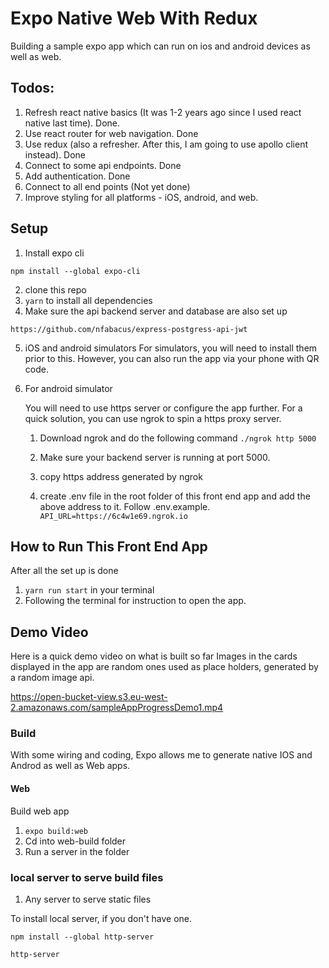 # Expo Native Web With Redux
Building a sample expo app which can run on ios and android devices as well as web.

## Todos:
1. Refresh react native basics (It was 1-2 years ago since I used react native last time).  Done.
2. Use react router for web navigation.  Done
3. Use redux (also a refresher. After this, I am going to use apollo client instead). Done
4. Connect to some api endpoints.  Done 
5. Add authentication.  Done
6. Connect to all end points (Not yet done)
7. Improve styling for all platforms - iOS, android, and web.

## Setup
1. Install expo cli

```npm install --global expo-cli```

2. clone this repo
3. ```yarn``` to install all dependencies
4. Make sure the api backend server and database are also set up

```https://github.com/nfabacus/express-postgress-api-jwt```

5. iOS and android simulators
   For simulators, you will need to install them prior to this. However, you can also run the app via your phone with QR code.
   
6. For android simulator

   You will need to use https server or configure the app further.  For a quick solution, you can use ngrok to spin a https proxy server.
   
   1. Download ngrok and do the following command
   ```./ngrok http 5000``` 
   
   2. Make sure your backend server is running at port 5000.
   
   3. copy https address generated by ngrok
   
   4. create .env file in the root folder of this front end app and add the above address to it.  Follow .env.example.
      ```API_URL=https://6c4w1e69.ngrok.io```
   

## How to Run This Front End App
After all the set up is done
1. ```yarn run start``` in your terminal
2. Following the terminal for instruction to open the app.

## Demo Video

Here is a quick demo video on what is built so far
Images in the cards displayed in the app are random ones used as place holders, generated by a random image api.

https://open-bucket-view.s3.eu-west-2.amazonaws.com/sampleAppProgressDemo1.mp4

### Build
With some wiring and coding, Expo allows me to generate native IOS and Androd as well as Web apps.

#### Web
Build web app

1. ```expo build:web```
2. Cd into web-build folder
3. Run a server in the folder

### local server to serve build files
1. Any server to serve static files

To install local server, if you don't have one.

```npm install --global http-server```

```http-server```

